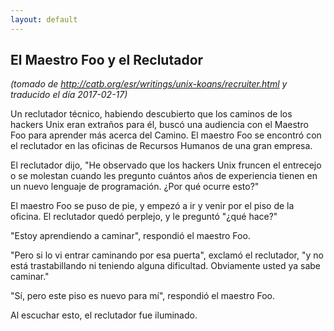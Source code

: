 ```yaml
---
layout: default
---
```

## El Maestro Foo y el Reclutador
_(tomado de <http://catb.org/esr/writings/unix-koans/recruiter.html> y traducido el día 2017-02-17)_

Un reclutador técnico, habiendo descubierto que los caminos de los hackers Unix
eran extraños para él, buscó una audiencia con el Maestro Foo para aprender más
acerca del Camino. El maestro Foo se encontró con el reclutador en las oficinas
de Recursos Humanos de una gran empresa.

El reclutador dijo, "He observado que los hackers Unix fruncen el entrecejo o se
molestan cuando les pregunto cuántos años de experiencia tienen en un nuevo
lenguaje de programación. ¿Por qué ocurre esto?"

El maestro Foo se puso de pie, y empezó a ir y venir por el piso de la oficina.
El reclutador quedó perplejo, y le preguntó "¿qué hace?"

"Estoy aprendiendo a caminar", respondió el maestro Foo.

"Pero si lo vi entrar caminando por esa puerta", exclamó el reclutador, "y no
está trastabillando ni teniendo alguna dificultad. Obviamente usted ya sabe caminar."

"Sí, pero este piso es nuevo para mí", respondió el maestro Foo.

Al escuchar esto, el reclutador fue iluminado.
